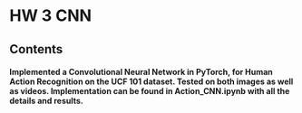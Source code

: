 # HW 3 CNN

## Contents

#### Implemented a Convolutional Neural Network in PyTorch, for Human Action Recognition on the UCF 101 dataset. Tested on both images as well as videos. Implementation can be found in Action_CNN.ipynb with all the details and results.
